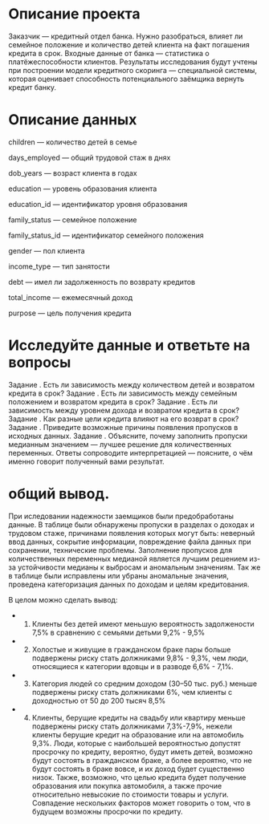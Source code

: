 # Описание проекта
Заказчик — кредитный отдел банка. Нужно разобраться, влияет ли семейное положение и количество детей клиента на факт погашения кредита в срок. Входные данные от банка — статистика о платёжеспособности клиентов.
Результаты исследования будут учтены при построении модели кредитного скоринга — специальной системы, которая оценивает способность потенциального заёмщика вернуть кредит банку.
# Описание данных
children — количество детей в семье

days_employed — общий трудовой стаж в днях

dob_years — возраст клиента в годах

education — уровень образования клиента

education_id — идентификатор уровня образования

family_status — семейное положение

family_status_id — идентификатор семейного положения

gender — пол клиента

income_type — тип занятости

debt — имел ли задолженность по возврату кредитов

total_income — ежемесячный доход

purpose — цель получения кредита

# Исследуйте данные и ответьте на вопросы

Задание . Есть ли зависимость между количеством детей и возвратом кредита в срок?
Задание . Есть ли зависимость между семейным положением и возвратом кредита в срок?
Задание . Есть ли зависимость между уровнем дохода и возвратом кредита в срок?
Задание . Как разные цели кредита влияют на его возврат в срок?
Задание . Приведите возможные причины появления пропусков в исходных данных.
Задание . Объясните, почему заполнить пропуски медианным значением — лучшее решение для количественных переменных.
Ответы сопроводите интерпретацией — поясните, о чём именно говорит полученный вами результат.

# общий вывод.
При иследовании надежности заемщиков были предобработаны данные. В таблице были обнаружены пропуски в разделах о доходах и трудовом стаже, причинами появления которых могут быть: неверный ввод данных, сокрытие информации, повреждение файла данных при сохранении, технические проблемы. Заполнение пропусков для количественных переменных медианой является лучшим решением из-за устойчивости медианы к выбросам и аномальным значениям. Так же в таблице были исправлены или убраны аномальные значения, проведена категоризация данных по доходам и целям кредитования.

В целом можно сделать вывод:

- 1) Клиенты без детей имеют меньшую  вероятность задолжености 7,5% в сравнению с семьями детьми 9,2% - 9,5%
- 2) Холостые и живущие в гражданском браке пары больше подвержены риску стать должниками 9,8% - 9,3%, чем люди, относящиеся к категории вдовцы и в разводе 6,6% - 7,1%.
- 3) Категория людей со средним доходом (30–50 тыс. руб.) меньше подвержены риску стать должниками 6%, чем клиенты с доходностью от 50 до 200 тысяч 8,5%
- 4) Клиенты, берущие кредиты на свадьбу или квартиру меньше подвержены риску стать должниками 7,3%-7,9%, нежели клиенты берущие кредит на образование или на автомобиль 9,3%. 
Люди, которые с наибольшей вероятностью допустят просрочку по кредиту, вероятно, будут иметь детей, возможно будут состоять в гражданском браке, а более вероятно, что не будут состоять в браке вовсе, и их доход будет существенно низок. Также, возможно, что целью кредита будет получение образования или покупка автомобиля, а также прочие относительно невысокие по стоимости товары и услуги. Совпадение нескольких факторов может говорить о том, что в будущем возможны просрочки по кредиту.
